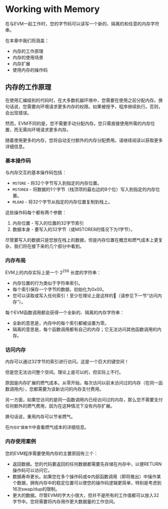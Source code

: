 # Working with Memory
在与EVM一起工作时，您的字节码可以读写一个新的、隔离的和任意的内存字符串。

在本章中我们将涵盖：
- 内存的工作原理
- 内存的使用场景
- 内存扩展
- 使用内存的操作码

## 内存的工作原理
在使用汇编级别的代码时，在大多数机器环境中，您需要在使用之前分配内存。换句话说，您需要向环境请求更多内存的权限。如果被授予，程序继续执行。否则，会出现错误。

然而，EVM不同的是，您不需要手动分配内存。您只需直接使用所需的内存位置，而无需向环境请求更多内存。

随着使用更多的内存，您将自动支付额外的内存分配费用。请继续阅读以获取更多详细信息。

### 基本操作码
与内存交互的基本操作码包括：
- `MSTORE` - 将32个字节写入到指定的内存位置。
- `MSTORE8` - 将数据的1个字节（栈顶项的最右边的8个位）写入到指定的内存位置。
- `MLOAD` - 将32个字节从指定的内存位置复制到栈上。

这些操作码每个都有两个参数：
1. 内存位置 - 写入的位置的32字节索引
2. 数据本身 - 要写入的32字节（或MSTORE8的情况下为1字节）。

尽管要写入的数据只是您放在栈上的数据，但是内存位置在概念和燃气成本上更复杂，我们将在接下来的几个部分中看到。

### 内存布局
EVM上的内存实际上是一个 $2^{256}$ 长度的字符串：
- 内存位置的行为类似于字符串索引。
- 每个索引保存一个字节的数据，初始化为0x00。
- 您可以读取或写入任何索引！至少在理论上是这样的🙂（请参见下一节“访问内存”）。

每个EVM函数调用都会获得一个全新的、隔离的内存字符串：
- 全新的意思是，内存中的每个索引都被设置为零。
- 隔离的意思是，每个函数调用都有自己的内存；它无法访问其他函数调用的内存。

### 访问内存
内存可以通过32字节的索引进行访问。这是一个巨大的键空间！

但是您无法访问整个空间。理论上是可以的，但实际上不行。

原因是内存扩展的燃气成本。从零开始，每次访问以前未访问过的内存（在同一函数调用内），您都需要为该新访问的内存支付费用。

另一方面，如果您访问的是同一函数调用内已经访问过的内存，那么您不需要支付任何额外的燃气费用，因为在这种情况下没有内存扩展。

换句话说，重用内存可以节省燃气。

在`内存扩展章节`中查看燃气成本的详细信息。

### 内存使用案例
您的EVM程序需要使用内存的主要原因有三个：
- 返回数据。您的代码要返回的任何数据都需要先存储在内存中，以便RETURN操作码可以访问它。
- 数据寿命更长。如果您在多个操作码或⚙️内部函数调用（即将推出）中操作某个数据，拥有内存中的稳定位置可以使您的操作码逻辑更简单，特别是考虑到16次swap/dup的限制。
- 更大的数据。尽管EVM的字大小很大，但并不是所有的工作值都可以放入32字节中。您将需要将内存用作更大数据量的工作空间。